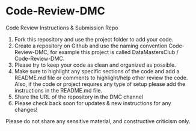 # Code-Review-DMC
Code Review Instructions &amp; Submission Repo



1. Fork this repository and use the project folder to add your code. 
2. Create a repository on Github and use the naming convention Code-Review-DMC, for example this project is called DataMastersClub /
Code-Review-DMC. 
3. Please try to keep your code as clean and organized as possible.
4. Make sure to highlight any specific sections of the code and add a README.md file or comments to highlight/help other review the code. Also, if the code or project requires any type of setup please add the instructions in the README.md file. 
5. Share the URL of the repository in the DMC channel 
6. Please check back soon for updates & new instructions for any changes! 



Please do not share any sensitive material, and constructive criticism only. 




